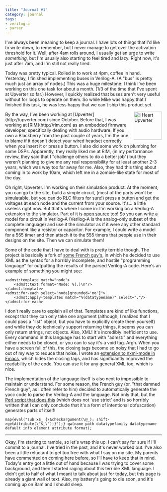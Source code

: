 ```yaml
---
title: "Journal #1"
category: journal
tags:
- verilog-a
- parser
---
```


I've always been meaning to keep a journal. I have lots of things that I'd like to write down, to remember, but I never manage to get over the activation threshold for it. Well, after 4am rolls around, I usually get an urge to write *something*, but I'm usually also starting to feel tired and lazy. Right now, it's just after 7am, and I'm still not really tired.

Today was pretty typical. Rolled in to work at 4pm, coffee in hand. Yesterday, I finished implementing buses in Verilog-A. (A "bus" is pretty much just an array of nodes.) This was a huge milestone: I think I've been working on this one task for about a month. (1/3 of the time that I've spent at Upverter so far.) However, I quickly realized that buses aren't very useful without for loops to operate on them. So while Mike was happy that I finished this task, he was less happy that we can't ship this product yet.

<img src="http://i.imgur.com/Ypiob.jpg" alt="I Heart Upverter" style="float:right; width: 90px; margin-left: 1em">
By the way, I've been working at [Upverter](http://upverter.com) since October. Before that, I was working at [RIM](http://rim.com) as an embedded firmware developer, specifically dealing with audio hardware. If you own a Blackberry from the past couple of years, I'm the one to blame if it doesn't detect your wired headset correctly when you insert it or press a button. I also did some work on plumbing for some DSPs. Apparently, they really liked me at RIM, (in my performance review, they said that I "challenge others to do a better job") but they weren't planning to give me any real responsibility for at least another 2-3 years, which was way too far away for me. Also, they had this thing about coming in to work by 10am, which left me in a zombie-like state for most of the day.

Oh right, Upverter. I'm working on their simulation product. At the moment, you can go to the site, build a simple circuit, (most of the parts won't be simulatable, but you can do RLC filters for sure!) press a button and get the voltages at each node and the current from your source. It's... a little useless right now. But that's where I come in: I'm working on a Verilog-A extension to the simulator. Part of it is [open source](https://github.com/upverter/ADMS) too! So you can write a model for a circuit in Verilog-A (Verilog-A is the analog-only subset of the complete language) and use it the simulator as if it were any other standard component like a resistor or capacitor. For example, I could write a model for a 555 timer and then attach it to the 555 timers that people use in their designs on the site. Then we can simulate them!

Some of the code that I have to deal with is pretty terrible though. The project is basically a fork of [some French guy's](http://www.noovela.com/), in which he decided to use XML as the syntax for a horribly incomplete, and hostile "programming language" for outputting the results of the parsed Verilog-A code. Here's an example of something you might see:
    
    <admst:template match="node">
        <admst:text format="Node: %(.)\n"/>
    </admst:template>
    <admst:for-each select="node[grounded='no']">
        <admst:apply-templates match="%(datatypename)" select="."/>
    </admst:for-each>

I don't really care to explain all of that. Templates are kind of like functions, except that they can only take one argument (although, I realized that I could pass a "list" object, but you have to explicitly create them yourself) and while they do technically support returning things, it seems you can only return strings, not objects. Also, XML! It's incredibly inefficient to use. Every command in this language has to start with "admst:" and everything either needs to be closed, or you can to say it's a void tag. Argh. When you have a screen full of this, the closing tags become so noisy that I had to go out of my way to reduce that noise. I wrote an [extension to nxml-mode in Emacs](https://github.com/rcfox/nXML-Hide-End-Tags), which hides the closing tags, and has significantly improved the readability of the code. You can use it for any general XML too, which is nice.

The implementation of the language itself is also next to impossible to maintain or understand. For some reason, the French guy (or, "that damned French guy", as I often refer to him) decided to automatically generate the yacc code to parse the Verilog-A and the language. Not only that, but the [Perl script that does this](https://github.com/upverter/ADMS/blob/master/admsXml/mkelements.pl) (which does not 'use strict' and is so horribly written that I can only conclude that it's a form of intentional obfuscation) generates parts of itself!

    map{eval("sub x$_ {\&checkargument(\@_); shift->getAttribute(\"$_\");}");} qw(name path datatypefamily datatypename default info element attribute format);

- - -

Okay, I'm starting to ramble, so let's wrap this up. I can't say for sure if I'll commit to a journal. I've tried in the past, and it's never worked out. I've also been a little reluctant to get too free with what I say on my site. My parents have commented on coming here before, so I'll have to keep that in mind. Today's entry got a little out of hand because I was trying to cover some background, and then I started raging about this terrible XML language. I didn't get to half of what I meant to talk about just for today, but this page is already a giant wall of text. Also, my battery's going to die soon, and it's coming up on 8am and I should sleep.
